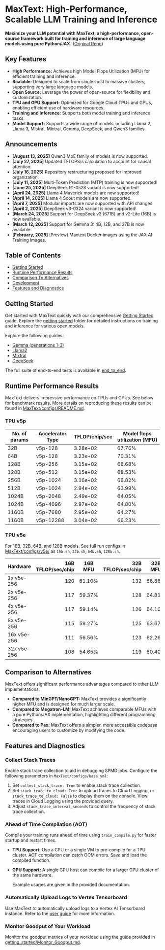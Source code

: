 # MaxText: High-Performance, Scalable LLM Training and Inference

**Maximize your LLM potential with MaxText, a high-performance, open-source framework built for training and inference of large language models using pure Python/JAX.** ([Original Repo](https://github.com/AI-Hypercomputer/maxtext))

## Key Features

*   **High Performance:** Achieves high Model Flops Utilization (MFU) for efficient training and inference.
*   **Scalable:**  Designed to scale from single-host to massive clusters, supporting very large language models.
*   **Open Source:**  Leverage the power of open-source for flexibility and customization.
*   **TPU and GPU Support:** Optimized for Google Cloud TPUs and GPUs, enabling efficient use of hardware resources.
*   **Training and Inference:** Supports both model training and inference tasks.
*   **Model Support:**  Supports a wide range of models including Llama 2, Llama 3, Mistral, Mixtral, Gemma, DeepSeek, and Qwen3 families.

## Announcements

*   **[August 13, 2025]** Qwen3 MoE family of models is now supported.
*   **[July 27, 2025]** Updated TFLOPS/s calculation to account for causal attention.
*   **[July 16, 2025]** Repository restructuring proposed for improved organization.
*   **[July 11, 2025]** Multi-Token Prediction (MTP) training is now supported!
*   **[June 25, 2025]** DeepSeek R1-0528 variant is now supported!
*   **[April 24, 2025]** Llama 4 Maverick models are now supported!
*   **[April 14, 2025]** Llama 4 Scout models are now supported.
*   **[April 7, 2025]** Modular imports are now supported with API changes.
*   **[April 2, 2025]** DeepSeek v3-0324 variant is now supported!
*   **[March 24, 2025]** Support for DeepSeek v3 (671B) and v2-Lite (16B) is now available.
*   **[March 12, 2025]** Support for Gemma 3: 4B, 12B, and 27B is now available.
*   **[February, 2025]** (Preview) Maxtext Docker images using the JAX AI Training Images.

## Table of Contents

*   [Getting Started](getting_started/First_run.md)
*   [Runtime Performance Results](#runtime-performance-results)
*   [Comparison To Alternatives](#comparison-to-alternatives)
*   [Development](#development)
*   [Features and Diagnostics](#features-and-diagnostics)

## Getting Started

Get started with MaxText quickly with our comprehensive [Getting Started](getting_started/First_run.md) guide.  Explore the [getting started](getting_started) folder for detailed instructions on training and inference for various open models.

Explore the following guides:
*   [Gemma (generations 1-3)](https://ai.google.dev/gemma)
*   [Llama2](https://llama.meta.com/llama2/)
*   [Mixtral](https://mistral.ai/news/mixtral-of-experts/)
*   [DeepSeek](https://api-docs.deepseek.com/news/news1226)

The full suite of end-to-end tests is available in [end_to_end](end_to_end).

## Runtime Performance Results

MaxText delivers impressive performance on TPUs and GPUs.  See below for benchmark results. More details on reproducing these results can be found in [MaxText/configs/README.md](MaxText/configs/README.md).

### TPU v5p

| No. of params | Accelerator Type | TFLOP/chip/sec | Model flops utilization (MFU) |
|---|---|---|---|
| 32B | v5p-128 | 3.28e+02 | 67.76% |
| 64B | v5p-128 | 3.23e+02 | 70.31% |
| 128B | v5p-256 | 3.15e+02 | 68.68% |
| 128B | v5p-512 | 3.15e+02 | 68.53% |
| 256B | v5p-1024 | 3.16e+02 | 68.82% |
| 512B | v5p-1024 | 2.94e+02 | 63.99% |
| 1024B | v5p-2048 | 2.49e+02 | 64.05% |
| 1024B | v5p-4096 | 2.97e+02 | 64.80% |
| 1160B | v5p-7680 | 2.95e+02 | 64.27% |
| 1160B | v5p-12288 | 3.04e+02 | 66.23% |

### TPU v5e

For 16B, 32B, 64B, and 128B models. See full run configs in [MaxText/configs/v5e/](MaxText/configs/v5e/) as `16b.sh`, `32b.sh`, `64b.sh`, `128b.sh`.

| Hardware    | 16B TFLOP/sec/chip | 16B MFU | 32B TFLOP/sec/chip | 32B MFU | 64B TFLOP/sec/chip | 64B MFU | 128B TFLOP/sec/chip | 128B MFU |
| ----------- | -----------------: | ------- | -----------------: | ------- | -----------------: | ------- | ------------------: | -------- |
| 1x v5e-256  | 120                | 61.10%  | 132                | 66.86%  | 118                | 59.90%  | 110                 | 56.06%   |
| 2x v5e-256  | 117                | 59.37%  | 128                | 64.81%  | 112                | 56.66%  | 110                 | 55.82%   |
| 4x v5e-256  | 117                | 59.14%  | 126                | 64.10%  | 110                | 55.85%  | 108                 | 54.93%   |
| 8x v5e-256  | 115                | 58.27%  | 125                | 63.67%  | 108                | 54.96%  | 104                 | 52.93%   |
| 16x v5e-256 | 111                | 56.56%  | 123                | 62.26%  | 105                | 53.29%  | 100                 | 50.86%   |
| 32x v5e-256 | 108                | 54.65%  | 119                | 60.40%  | 99                 | 50.18%  | 91                  | 46.25%   |

## Comparison to Alternatives

MaxText offers significant performance advantages compared to other LLM implementations.

*   **Compared to MinGPT/NanoGPT:**  MaxText provides a significantly higher MFU and is designed for much larger scale.
*   **Compared to Megatron-LM:**  MaxText achieves comparable MFUs with a pure Python/JAX implementation, highlighting different programming strategies.
*   **Compared to Pax:** MaxText offers a simpler, more accessible codebase encouraging users to customize by modifying the code.

## Features and Diagnostics

### Collect Stack Traces

Enable stack trace collection to aid in debugging SPMD jobs.  Configure the following parameters in `MaxText/configs/base.yml`:

1.  Set `collect_stack_trace: True` to enable stack trace collection.
2.  Set `stack_trace_to_cloud: True` to upload traces to Cloud Logging, or `stack_trace_to_cloud: False` to display them on the console.  View traces in Cloud Logging using the provided query.
3.  Adjust `stack_trace_interval_seconds` to control the frequency of stack trace collection.

### Ahead of Time Compilation (AOT)

Compile your training runs ahead of time using `train_compile.py` for faster startup and restart times.
*   **TPU Support:**  Use a CPU or a single VM to pre-compile for a TPU cluster. AOT compilation can catch OOM errors.  Save and load the compiled function.
*   **GPU Support:**  A single GPU host can compile for a larger GPU cluster of the same hardware.

    Example usages are given in the provided documentation.

### Automatically Upload Logs to Vertex Tensorboard

Use MaxText to automatically upload logs to a Vertex AI Tensorboard instance.  Refer to the [user guide](getting_started/Use_Vertex_AI_Tensorboard.md) for more information.

### Monitor Goodput of Your Workload

Monitor the goodput metrics of your workload using the guide provided in [getting_started/Monitor_Goodput.md](getting_started/Monitor_Goodput.md).
